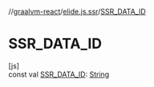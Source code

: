 //[graalvm-react](../../index.md)/[elide.js.ssr](index.md)/[SSR_DATA_ID](-s-s-r_-d-a-t-a_-i-d.md)

# SSR_DATA_ID

[js]\
const val [SSR_DATA_ID](-s-s-r_-d-a-t-a_-i-d.md): [String](https://kotlinlang.org/api/latest/jvm/stdlib/kotlin/-string/index.html)
